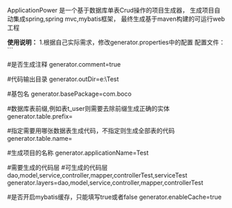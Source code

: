 ApplicationPower 是一个基于数据库单表Crud操作的项目生成器，
生成项目自动集成spring,spring mvc,mybatis框架，
最终生成基于maven构建的可运行web工程

 **使用说明：** 
  1.根据自己实际需求，修改generator.properties中的配置
  配置文件：
    ```

#是否生成注释
generator.comment=true

#代码输出目录
generator.outDir=e:\\Test

#基包名
generator.basePackage=com.boco

#数据库表前缀,例如表t_user则需要去除前缀生成正确的实体
generator.table.prefix=

#指定需要用哪张数据表生成代码，不指定则生成全部表的代码
generator.table.name=

#生成项目的名称
generator.applicationName=Test

#需要生成的代码层
#可生成的代码层dao,model,service,controller,mapper,controllerTest,serviceTest
generator.layers=dao,model,service,controller,mapper,controllerTest

#是否开启mybatis缓存，只能填写true或者false
generator.enableCache=true
```